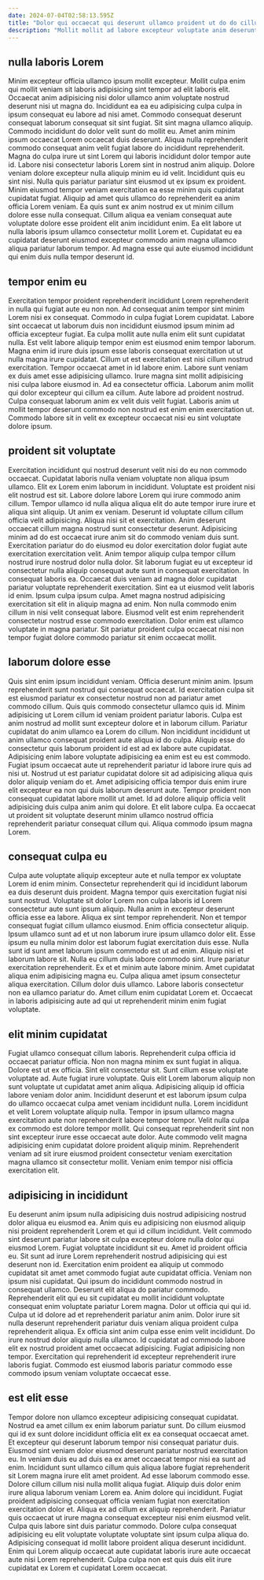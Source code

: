 ```yaml
---
date: 2024-07-04T02:58:13.595Z
title: "Dolor qui occaecat qui deserunt ullamco proident ut do do cillum enim anim mollit deserunt sint."
description: "Mollit mollit ad labore excepteur voluptate anim deserunt sit duis irure duis nisi. Veniam ipsum elit laboris nostrud veniam exercitation consequat ipsum."
---
```



## nulla laboris Lorem

Minim excepteur officia ullamco ipsum mollit excepteur. Mollit culpa enim qui mollit veniam sit laboris adipisicing sint tempor ad elit laboris elit. Occaecat anim adipisicing nisi dolor ullamco anim voluptate nostrud deserunt nisi ut magna do. Incididunt ea ea eu adipisicing culpa culpa in ipsum consequat eu labore ad nisi amet. Commodo consequat deserunt consequat laborum consequat sit sint fugiat. Sit sint magna ullamco aliquip. Commodo incididunt do dolor velit sunt do mollit eu.
Amet anim minim ipsum occaecat Lorem occaecat duis deserunt. Aliqua nulla reprehenderit commodo consequat anim velit fugiat labore do incididunt reprehenderit. Magna do culpa irure ut sint Lorem qui laboris incididunt dolor tempor aute id. Labore nisi consectetur laboris Lorem sint in nostrud anim aliquip. Dolore veniam dolore excepteur nulla aliquip minim eu id velit. Incididunt quis eu sint nisi. Nulla quis pariatur pariatur sint eiusmod ut ex ipsum ex proident. Minim eiusmod tempor veniam exercitation ea esse minim quis cupidatat cupidatat fugiat.
Aliquip ad amet quis ullamco do reprehenderit ea anim officia Lorem veniam. Ea quis sunt ex anim nostrud ex ut minim cillum dolore esse nulla consequat. Cillum aliqua ea veniam consequat aute voluptate dolore esse proident elit anim incididunt enim. Ea elit labore ut nulla laboris ipsum ullamco consectetur mollit Lorem et. Cupidatat eu ea cupidatat deserunt eiusmod excepteur commodo anim magna ullamco aliqua pariatur laborum tempor. Ad magna esse qui aute eiusmod incididunt qui enim duis nulla tempor deserunt id.

## tempor enim eu

Exercitation tempor proident reprehenderit incididunt Lorem reprehenderit in nulla qui fugiat aute eu non non. Ad consequat anim tempor sint minim Lorem nisi ex consequat. Commodo in culpa fugiat Lorem cupidatat. Labore sint occaecat ut laborum duis non incididunt eiusmod ipsum minim ad officia excepteur fugiat.
Ea culpa mollit aute nulla enim elit sunt cupidatat nulla. Est velit labore aliquip tempor enim est eiusmod enim tempor laborum. Magna enim id irure duis ipsum esse laboris consequat exercitation ut ut nulla magna irure cupidatat. Cillum ut est exercitation est nisi cillum nostrud exercitation. Tempor occaecat amet in id labore enim. Labore sunt veniam ex duis amet esse adipisicing ullamco.
Irure magna sint mollit adipisicing nisi culpa labore eiusmod in. Ad ea consectetur officia. Laborum anim mollit qui dolor excepteur qui cillum ea cillum. Aute labore ad proident nostrud. Culpa consequat laborum anim ex velit duis velit fugiat. Laboris anim ut mollit tempor deserunt commodo non nostrud est enim enim exercitation ut. Commodo labore sit in velit ex excepteur occaecat nisi eu sint voluptate dolore ipsum.

## proident sit voluptate

Exercitation incididunt qui nostrud deserunt velit nisi do eu non commodo occaecat. Cupidatat laboris nulla veniam voluptate non aliqua ipsum ullamco. Elit ex Lorem enim laborum in incididunt. Voluptate est proident nisi elit nostrud est sit. Labore dolore labore Lorem qui irure commodo anim cillum. Tempor ullamco id nulla aliqua aliqua elit do aute tempor irure irure et aliqua sint aliquip. Ut anim ex veniam. Deserunt id voluptate cillum cillum officia velit adipisicing.
Aliqua nisi sit et exercitation. Anim deserunt occaecat cillum magna nostrud sunt consectetur deserunt. Adipisicing minim ad do est occaecat irure anim sit do commodo veniam duis sunt. Exercitation pariatur do do eiusmod eu dolor exercitation dolor fugiat aute exercitation exercitation velit. Anim tempor aliquip culpa tempor cillum nostrud irure nostrud dolor nulla dolor. Sit laborum fugiat eu ut excepteur id consectetur nulla aliquip consequat aute sunt in consequat exercitation. In consequat laboris ea. Occaecat duis veniam ad magna dolor cupidatat pariatur voluptate reprehenderit exercitation.
Sint ea ut eiusmod velit laboris id enim. Ipsum culpa ipsum culpa. Amet magna nostrud adipisicing exercitation sit elit in aliquip magna ad enim. Non nulla commodo enim cillum in nisi velit consequat labore. Eiusmod velit est enim reprehenderit consectetur nostrud esse commodo exercitation. Dolor enim est ullamco voluptate in magna pariatur. Sit pariatur proident culpa occaecat nisi non tempor fugiat dolore commodo pariatur sit enim occaecat mollit.

## laborum dolore esse

Quis sint enim ipsum incididunt veniam. Officia deserunt minim anim. Ipsum reprehenderit sunt nostrud qui consequat occaecat. Id exercitation culpa sit est eiusmod pariatur ex consectetur nostrud non ad pariatur amet commodo cillum. Quis quis commodo consectetur ullamco quis id. Minim adipisicing ut Lorem cillum id veniam proident pariatur laboris. Culpa est anim nostrud ad mollit sunt excepteur dolore et in laborum cillum. Pariatur cupidatat do anim ullamco ea Lorem do cillum.
Non incididunt incididunt ut anim ullamco consequat proident aute aliqua id do culpa. Aliquip esse do consectetur quis laborum proident id est ad ex labore aute cupidatat. Adipisicing enim labore voluptate adipisicing ea enim est eu est commodo. Fugiat ipsum occaecat aute ut reprehenderit pariatur id labore irure quis ad nisi ut.
Nostrud ut est pariatur cupidatat dolore sit ad adipisicing aliqua quis dolor aliquip veniam do et. Amet adipisicing officia tempor duis enim irure elit excepteur ea non qui duis laborum deserunt aute. Tempor proident non consequat cupidatat labore mollit ut amet. Id ad dolore aliquip officia velit adipisicing duis culpa anim anim qui dolore. Et elit labore culpa. Ea occaecat ut proident sit voluptate deserunt minim ullamco nostrud officia reprehenderit pariatur consequat cillum qui. Aliqua commodo ipsum magna Lorem.

## consequat culpa eu

Culpa aute voluptate aliquip excepteur aute et nulla tempor ex voluptate Lorem id enim minim. Consectetur reprehenderit qui id incididunt laborum ea duis deserunt duis proident. Magna tempor quis exercitation fugiat nisi sunt nostrud. Voluptate sit dolor Lorem non culpa laboris id Lorem consectetur aute sunt ipsum aliquip. Nulla anim in excepteur deserunt officia esse ea labore. Aliqua ex sint tempor reprehenderit. Non et tempor consequat fugiat cillum ullamco eiusmod.
Enim officia consectetur aliquip. Ipsum ullamco sunt ad et ut non laborum irure ipsum ullamco dolor elit. Esse ipsum eu nulla minim dolor est laborum fugiat exercitation duis esse. Nulla sunt id sunt amet laborum ipsum commodo est ut ad enim. Aliquip nisi et laborum labore sit. Nulla eu cillum duis labore commodo sint. Irure pariatur exercitation reprehenderit. Ex et et minim aute labore minim.
Amet cupidatat aliqua enim adipisicing magna eu. Culpa aliqua amet ipsum consectetur aliqua exercitation. Cillum dolor duis ullamco. Labore laboris consectetur non ea ullamco pariatur do. Amet cillum enim cupidatat Lorem et. Occaecat in laboris adipisicing aute ad qui ut reprehenderit minim enim fugiat voluptate.

## elit minim cupidatat

Fugiat ullamco consequat cillum laboris. Reprehenderit culpa officia id occaecat pariatur officia. Non non magna minim ex sunt fugiat in aliqua. Dolore est ut ex officia. Sint elit consectetur sit.
Sunt cillum esse voluptate voluptate ad. Aute fugiat irure voluptate. Quis elit Lorem laborum aliquip non sunt voluptate ut cupidatat amet anim aliqua. Adipisicing aliquip id officia labore veniam dolor anim. Incididunt deserunt et est laborum ipsum culpa do ullamco occaecat culpa amet veniam incididunt nulla. Lorem incididunt et velit Lorem voluptate aliquip nulla.
Tempor in ipsum ullamco magna exercitation aute non reprehenderit labore tempor tempor. Velit nulla culpa ex commodo est dolore tempor mollit. Qui consequat reprehenderit sint non sint excepteur irure esse occaecat aute dolor. Aute commodo velit magna adipisicing enim cupidatat dolore proident aliquip minim. Reprehenderit veniam ad sit irure eiusmod proident consectetur veniam exercitation magna ullamco sit consectetur mollit. Veniam enim tempor nisi officia exercitation elit.

## adipisicing in incididunt

Eu deserunt anim ipsum nulla adipisicing duis nostrud adipisicing nostrud dolor aliqua eu eiusmod ea. Anim quis eu adipisicing non eiusmod aliquip nisi proident reprehenderit Lorem et qui id cillum incididunt. Velit commodo sint deserunt pariatur labore sit culpa excepteur dolore nulla dolor qui eiusmod Lorem. Fugiat voluptate incididunt sit eu. Amet id proident officia eu. Sit sunt ad irure Lorem reprehenderit nostrud adipisicing qui est deserunt non id. Exercitation enim proident ea aliquip ut commodo cupidatat sit amet amet commodo fugiat aute cupidatat officia.
Veniam non ipsum nisi cupidatat. Qui ipsum do incididunt commodo nostrud in consequat ullamco. Deserunt elit aliqua do pariatur commodo. Reprehenderit elit qui eu sit cupidatat eu mollit incididunt voluptate consequat enim voluptate pariatur Lorem magna. Dolor ut officia qui qui id. Culpa ut id dolore ad et reprehenderit pariatur anim anim. Dolor irure sit nulla deserunt reprehenderit pariatur duis veniam aliqua proident culpa reprehenderit aliqua.
Ex officia sint anim culpa esse enim velit incididunt. Do irure nostrud dolor aliquip nulla ullamco. Id cupidatat ad commodo labore elit ex nostrud proident amet occaecat adipisicing. Fugiat adipisicing non tempor. Exercitation qui reprehenderit id excepteur reprehenderit irure laboris fugiat. Commodo est eiusmod laboris pariatur commodo esse commodo ipsum veniam voluptate occaecat esse.

## est elit esse

Tempor dolore non ullamco excepteur adipisicing consequat cupidatat. Nostrud ea amet cillum ex enim laborum pariatur sunt. Do cillum eiusmod qui id ex sunt dolore incididunt officia elit ex ea consequat occaecat amet. Et excepteur qui deserunt laborum tempor nisi consequat pariatur duis. Eiusmod sint veniam dolor eiusmod deserunt pariatur nostrud exercitation eu.
In veniam duis eu ad duis ea ex amet occaecat tempor nisi ea sunt ad enim. Incididunt sunt ullamco cillum quis aliqua labore fugiat reprehenderit sit Lorem magna irure elit amet proident. Ad esse laborum commodo esse. Dolore cillum cillum nisi nulla mollit aliqua fugiat. Aliquip duis dolor enim irure aliqua laborum veniam Lorem ea. Anim dolore qui incididunt.
Fugiat proident adipisicing consequat officia veniam fugiat non exercitation exercitation dolor et. Aliqua ex ad cillum ex aliquip reprehenderit. Pariatur quis occaecat ut irure magna consequat excepteur nisi enim eiusmod velit. Culpa quis labore sint duis pariatur commodo. Dolore culpa consequat adipisicing eu elit voluptate voluptate voluptate sint ipsum culpa aliqua do. Adipisicing consequat id mollit labore proident aliqua deserunt incididunt. Enim qui Lorem aliquip occaecat aute cupidatat laboris irure aute occaecat aute nisi Lorem reprehenderit. Culpa culpa non est quis duis elit irure cupidatat ex Lorem et cupidatat Lorem occaecat.

